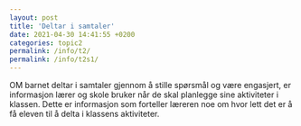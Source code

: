 ```yaml
---
layout: post
title: 'Deltar i samtaler'
date: 2021-04-30 14:41:55 +0200
categories: topic2
permalink: /info/t2/
permalink: /info/t2s1/
---
```


OM barnet deltar i samtaler gjennom å stille spørsmål og være engasjert, er informasjon lærer og
skole bruker når de skal planlegge sine aktiviteter i klassen. Dette er informasjon som forteller
læreren noe om hvor lett det er å få eleven til å delta i klassens aktiviteter.
